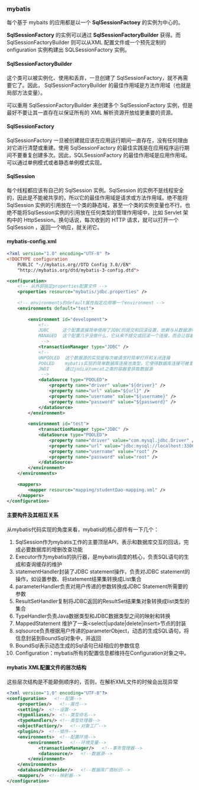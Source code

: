 ### mybatis



每个基于 mybaits 的应用都是以一个 **SqlSessionFactoey** 的实例为中心的。

**SqlSessionFactory** 的实例可以通过 **SqlSessionFactoryBuilder** 获得。而 SqlSessionFactoryBuilder 则可以从XML 配置文件或一个预先定制的 onfiguration 实例构建出 SQLSessionFactory 实例。



#### SqlSessionFactoryBuilder

这个类可以被实例化、使用和丢弃，一旦创建了 SqlSessionFactory，就不再需要它了。因此， SqlSessionFactoryBuilder 的最佳作用域是方法作用域（也就是局部方法变量）。

可以重用 SqlSessionFactoryBuilder 来创建多个 SqlSessionFactory 实例，但是最好不要让其一直存在以保证所有的 XML 解析资源开放给更重要的资源。

#### SqlSessionFactory

SqlSessionFactory 一旦被创建就应该在应用运行期间一直存在，没有任何理由对它进行清楚或重建。使用 SqlSessionFactory 的最佳实践是在应用程序运行期间不要重复创建多次。因此，SQLSessionFactory 的最佳作用域是应用作用域。可以通过单例模式或者静态单例模式实现。

#### SqlSession

每个线程都应该有自己的 SqlSession 实例。SqlSession 的实例不是线程安全的，因此是不能被共享的，所以它的最佳作用域是请求或方法作用域。绝不能将 SqlSession 实例的引用放在一个类的静态域，甚至一个类的实例变量也不行。也绝不能将SqlSession实例的引用放在任何类型的管理作用域中，比如 Servlet 架构中的 HttpSession。换句话说，每次收到的 HTTP 请求，就可以打开一个 SqlSession ，返回一个响应，就关闭它。



#### mybatis-config.xml

```xml
<?xml version="1.0" encoding="UTF-8" ?>
<!DOCTYPE configuration
    PUBLIC "-//mybatis.org//DTD Config 3.0//EN"
    "http://mybatis.org/dtd/mybatis-3-config.dtd">

<configuration>
    <!-- 从外部指定properties配置文件 -->
    <properties resource="mybatis/jdbc.properties" />
    
    <!-- environments的default属性指定应用哪一个environment -->
    <environments default="test">
    
        <environment id="development">
            <!-- 
            JDBC     这个配置直接简单使用了JDBC的提交和回滚设置，依赖与从数据源得到的连接来管理事务范围
            MANAGED  这个配置几乎没做什么。它从来不提交或回滚一个连接，而会让容器来管理事务的整个生命周期（比如spring或JEE应用服务器的上下文）
             -->
            <transactionManager type="JDBC" />
            <!-- 
            UNPOOLED  这个数据源的实现是每次被请求时简单打开和关闭连接
            POOLED    mybatis实现的简单数据库连接池类型，它使得数据库连接可被复用，不必每次请求时都取创建一个物理连接
            JNDI      通过jndi从tomcat之类的容器里获取数据源
             -->
            <dataSource type="POOLED">
                <property name="driver" value="${driver}" />
                <property name="url" value="${url}" />
                <property name="username" value="${username}" />
                <property name="password" value="${password}" />
            </dataSource>
        </environment>
        
        <environment id="test">
            <transactionManager type="JDBC" />
            <dataSource type="POOLED">
                <property name="driver" value="com.mysql.jdbc.Driver" />
                <property name="url" value="jdbc:mysql://localhost:3306/student" />
                <property name="username" value="root" />
                <property name="password" value="root" />
            </dataSource>
        </environment>
    </environments>
    
    <mappers>
        <mapper resource="mapping/studentDao-mapping.xml" />
    </mappers>
</configuration>
```







#### 主要构件及其相互关系

从mybatis代码实现的角度来看，mybatis的核心部件有一下几个：

1. SqlSession作为mybatis工作的主要顶层API，表示和数据库交互的回话，完成必要数据库的增删改查功能
2. Executor作为mybatis的执行器，是mybatis调度的核心，负责SQL语句的生成和查询缓存的维护
3. statementHandler封装了JDBC statement操作，负责对JDBC statement的操作，如设置参数、将statement结果集转换成List集合
4. parameterHandler负责对用户传递的参数转换成JDBC Statement所需要的参数
5. ResultSetHandler复制将JDBC返回的ResultSet结果集对象转换成list类型的集合
6. TypeHandler负责Java数据类型和JDBC数据类型之间的映射和转换
7. MappedStatement 维护了一条<select|update|delete|insert>节点的封装
8. sqlsource负责根据用户传递的parameterObject，动态的生成SQL语句，将信息封装到BoundSql对象中，并返回
9. BoundSql表示动态生成的Sql语句已经相应的参数信息
10. Configuration：mybatis所有的配置信息都维持在Configuration对象之中。






#### mybatis XML配置文件的层次结构

这些层次结构是不能颠倒顺序的，否则，在解析XML文件的时候会出现异常

```xml
<?xml version="1.0" encoding="UTF-8"?>
<configuration>   <!--配置-->
	<properties/>	<!--属性-->
  	<setting/>	<!--设置-->
  	<typeAliases/>	<!--类型命名-->
  	<typeHandlers/>	<!--类型处理器-->
  	<objectFactiory/>	<!--对象工厂-->
  	<plugins/>	<!--插件-->
  	<environments>	<!--配置环境-->
    	<environment>	<!--环境变量-->
      		<transactionManager/>	<!--事务管理器-->
          	<datasource/>	<!--数据源-->
       	</environment>
    </environments>
  	<databaseIdProvider/>	<!--数据库厂商标识-->
  	<mappers/>	<!--映射器-->
</configuration>
```








